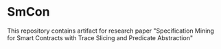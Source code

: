 # SmCon 

This repository contains artifact for research paper "Specification Mining for Smart Contracts with Trace Slicing and Predicate Abstraction"
